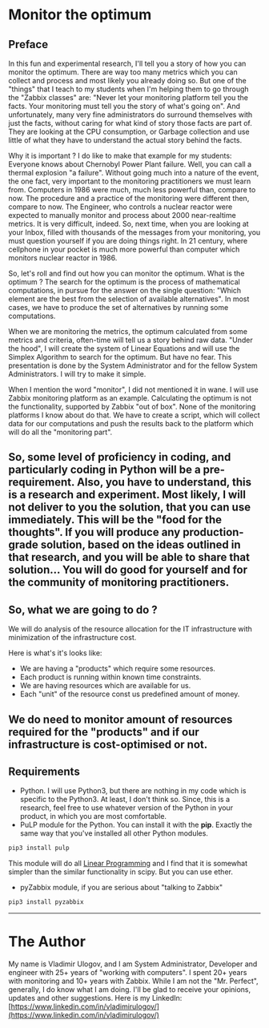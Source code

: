 # Monitor the optimum

## Preface

In this fun and experimental research, I'll tell you a story of how you can
monitor the optimum. There are way too many metrics which you can collect and
process and most likely you already doing so. But one of the "things" that
I teach to my students when I'm helping them to go through the "Zabbix classes"
are: "Never let your monitoring platform tell you the facts. Your monitoring
must tell you the story of what's going on". And unfortunately, many very fine
administrators do surround themselves with just the facts, without caring for
what kind of story those facts are part of. They are looking at the CPU
consumption, or Garbage collection and use little of what they have to understand
the actual story behind the facts.

Why it is important ? I do like to make that example for my students: Everyone
knows about Chernobyl Power Plant failure. Well, you can call a thermal explosion
"a failure". Without going much into a nature of the event, the one fact,
very important to the monitoring practitioners we must learn from. Computers in
1986 were much, much less powerful than, compare to now. The procedure and
a practice of the monitoring were different then, compare to now. The Engineer,
who controls a nuclear reactor were expected to manually monitor and process
about 2000 near-realtime metrics. It is very difficult, indeed. So, next time,
when you are looking at your Inbox, filled with thousands of the messages from
your monitoring, you must question yourself if you are doing things right. In
21 century, where cellphone in your pocket is much more powerful than computer
which monitors nuclear reactor in 1986.

So, let's roll and find out how you can monitor the optimum. What is the optimum ?
The search for the optimum is the process of mathematical computations, in pursue
for the answer on the single question: "Which element are the best from the
selection of available alternatives". In most cases, we have to produce the
set of alternatives by running some computations.

When we are monitoring the metrics, the optimum calculated from some metrics and
criteria, often-time will tell us a story behind raw data. "Under the hood",
I will create the system of Linear Equations and will use the Simplex Algorithm
to search for the optimum. But have no fear. This presentation is done by
the System Administrator and for the fellow System Administrators.
I will try to make it simple.

When I mention the word "monitor", I did not mentioned it in wane. I will use
Zabbix monitoring platform as an example. Calculating the optimum is not the
functionality, supported by Zabbix "out of box". None of the monitoring platforms
I know about do that. We have to create a script,  which will collect data for
our computations and push the results back to the  platform which will do all
the "monitoring part".

So, some level of proficiency in coding, and particularly coding in Python will be
a pre-requirement. Also, you have to understand, this is a research and experiment.
Most likely, I will not deliver to you the solution, that you can use immediately.
This will be the "food for the thoughts". If you will produce any production-grade
solution, based on the ideas outlined in that research, and you will be able to
share that solution... You will do good for yourself and for the community of
monitoring practitioners.
---

## So, what we are going to do ?

We will do analysis of the resource allocation for the IT infrastructure with
minimization of the infrastructure cost.

Here is what's it's looks like:

* We are having a "products" which require some resources.
* Each product is running within known time constraints.
* We are having resources which are available for us.
* Each "unit" of the resource const us predefined amount of money.

We do need to monitor amount of resources required for the "products" and if our
infrastructure is cost-optimised or not.
---

## Requirements

* Python. I will use Python3, but there are nothing in  my code which is
specific to the Python3. At least, I don't think so. Since, this is a research,
feel free to use whatever version of the Python in your product, in which you are
most comfortable.
* PuLP module for the Python. You can install it with the __pip__. Exactly the
same way that you've installed all other Python modules.
```bash
pip3 install pulp
```
This module will do all [Linear Programming](https://en.wikipedia.org/wiki/Linear_programming) and
I find that it is somewhat simpler than the similar functionality in scipy.
But you can use ether.
* pyZabbix module, if you are serious about "talking to Zabbix"
```bash
pip3 install pyzabbix
```
---

# The Author

My name is Vladimir Ulogov, and I am System Administrator, Developer and engineer
with 25+ years of "working with computers". I spent 20+ years with monitoring
and 10+ years with Zabbix. While I am not the "Mr. Perfect", generally, I do know
what I am doing. I'll be glad to receive your opinions, updates and other
suggestions. Here is my LinkedIn: [https://www.linkedin.com/in/vladimirulogov/](https://www.linkedin.com/in/vladimirulogov/)
